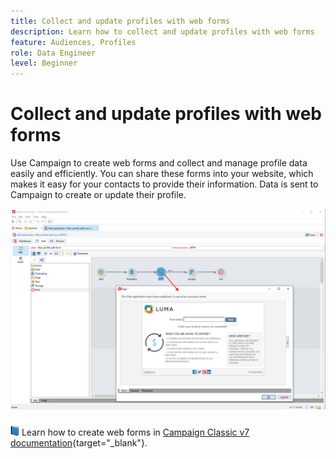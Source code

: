 ```yaml
---
title: Collect and update profiles with web forms
description: Learn how to collect and update profiles with web forms
feature: Audiences, Profiles
role: Data Engineer
level: Beginner
---
```


# Collect and update profiles with web forms

Use Campaign to create web forms and collect and manage profile data easily and efficiently. You can share these forms into your website, which makes it easy for your contacts to provide their information. Data is sent to Campaign to create or update their profile.

![](assets/web-form-page.png) 

![](../assets/do-not-localize/book.png) Learn how to create web forms in [Campaign Classic v7 documentation](https://experienceleague.adobe.com/docs/campaign-classic/using/designing-content/web-forms/about-web-forms.html){target="_blank"}.
